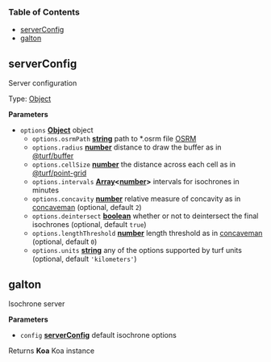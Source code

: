 <!-- Generated by documentation.js. Update this documentation by updating the source code. -->

### Table of Contents

-   [serverConfig](#serverconfig)
-   [galton](#galton)

## serverConfig

Server configuration

Type: [Object](https://developer.mozilla.org/en-US/docs/Web/JavaScript/Reference/Global_Objects/Object)

**Parameters**

-   `options` **[Object](https://developer.mozilla.org/en-US/docs/Web/JavaScript/Reference/Global_Objects/Object)** object
    -   `options.osrmPath` **[string](https://developer.mozilla.org/en-US/docs/Web/JavaScript/Reference/Global_Objects/String)** path to \*.osrm file [OSRM](https://github.com/Project-OSRM/osrm-backend)
    -   `options.radius` **[number](https://developer.mozilla.org/en-US/docs/Web/JavaScript/Reference/Global_Objects/Number)** distance to draw the buffer as in
        [@turf/buffer](https://github.com/Turfjs/turf/tree/master/packages/turf-buffer)
    -   `options.cellSize` **[number](https://developer.mozilla.org/en-US/docs/Web/JavaScript/Reference/Global_Objects/Number)** the distance across each cell as in
        [@turf/point-grid](https://github.com/Turfjs/turf/tree/master/packages/turf-point-grid)
    -   `options.intervals` **[Array](https://developer.mozilla.org/en-US/docs/Web/JavaScript/Reference/Global_Objects/Array)&lt;[number](https://developer.mozilla.org/en-US/docs/Web/JavaScript/Reference/Global_Objects/Number)>** intervals for isochrones in minutes
    -   `options.concavity` **[number](https://developer.mozilla.org/en-US/docs/Web/JavaScript/Reference/Global_Objects/Number)** relative measure of concavity as in [concaveman](https://github.com/mapbox/concaveman) (optional, default `2`)
    -   `options.deintersect` **[boolean](https://developer.mozilla.org/en-US/docs/Web/JavaScript/Reference/Global_Objects/Boolean)** whether or not to deintersect the final isochrones (optional, default `true`)
    -   `options.lengthThreshold` **[number](https://developer.mozilla.org/en-US/docs/Web/JavaScript/Reference/Global_Objects/Number)** length threshold as in [concaveman](https://github.com/mapbox/concaveman) (optional, default `0`)
    -   `options.units` **[string](https://developer.mozilla.org/en-US/docs/Web/JavaScript/Reference/Global_Objects/String)** any of the options supported by turf units (optional, default `'kilometers'`)

## galton

Isochrone server

**Parameters**

-   `config` **[serverConfig](#serverconfig)** default isochrone options

Returns **Koa** Koa instance
